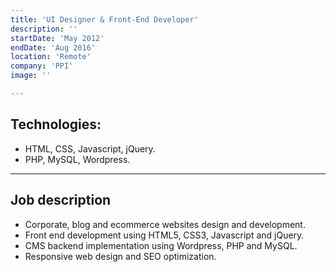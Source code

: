 ```yaml
---
title: 'UI Designer & Front-End Developer'
description: ''
startDate: 'May 2012'
endDate: 'Aug 2016'
location: 'Remote'
company: 'PPI'
image: ''

---
```


## Technologies:

- HTML, CSS, Javascript, jQuery.
- PHP, MySQL, Wordpress.

---

## Job description

- Corporate, blog and ecommerce websites design and development.
- Front end development using HTML5, CSS3, Javascript and jQuery.
- CMS backend implementation using Wordpress, PHP and MySQL.
- Responsive web design and SEO optimization.
